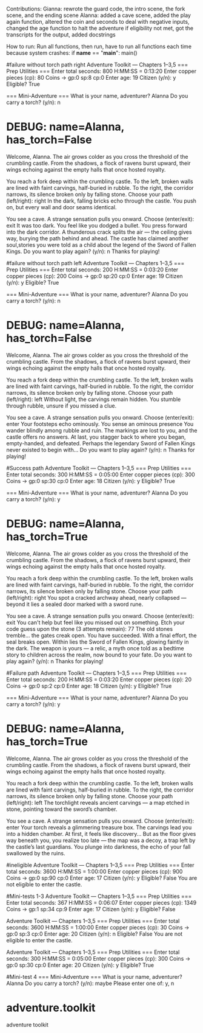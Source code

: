 Contributions:
Gianna: rewrote the guard code, the intro scene, the fork scene, and the ending scene
Alanna: added a cave scene, added the play again function, altered the coin and seconds to deal with negative inputs, changed the age function to halt the adventure if eligibility not met, got the transcripts for the output, added docstrings

How to run:
Run all functions, then run, have to run all functions each time because system crashes:
if __name__ == "__main__":
  main()


#failure without torch path right
Adventure Toolkit — Chapters 1–3,5
=== Prep Utilities ===
Enter total seconds: 800
H:MM:SS = 0:13:20
Enter copper pieces (cp): 80
Coins → gp:0  sp:8  cp:0
Enter age: 19
Citizen (y/n): y
Eligible? True

=== Mini-Adventure ===
What is your name, adventurer? Alanna
Do you carry a torch? (y/n): n
# DEBUG: name=Alanna, has_torch=False

Welcome, Alanna.
The air grows colder as you cross the threshold of the crumbling castle.
From the shadows, a flock of ravens burst upward, their wings echoing against the empty halls that once hosted royalty.

You reach a fork deep within the crumbling castle.
To the left, broken walls are lined with faint carvings, half-buried in rubble.
To the right, the corridor narrows, its silence broken only by falling stone.
Choose your path (left/right): right
In the dark, falling bricks echo through the castle. You push on, but every wall and door seams identical.

You see a cave. A strange sensation pulls you onward.
Choose (enter/exit): exit
It was too dark. You feel like you dodged a bullet.
You press forward into the dark corridor.
A thunderous crack splits the air — the ceiling gives way, burying the path behind and ahead.
The castle has claimed another soul,stories you were told as a child about the legend of the Sword of Fallen Kings.
Do you want to play again? (y/n): n
Thanks for playing!

#failure without torch path left
Adventure Toolkit — Chapters 1–3,5
=== Prep Utilities ===
Enter total seconds: 200
H:MM:SS = 0:03:20
Enter copper pieces (cp): 200
Coins → gp:0  sp:20  cp:0
Enter age: 19
Citizen (y/n): y
Eligible? True

=== Mini-Adventure ===
What is your name, adventurer? Alanna
Do you carry a torch? (y/n): n
# DEBUG: name=Alanna, has_torch=False

Welcome, Alanna.
The air grows colder as you cross the threshold of the crumbling castle.
From the shadows, a flock of ravens burst upward, their wings echoing against the empty halls that once hosted royalty.

You reach a fork deep within the crumbling castle.
To the left, broken walls are lined with faint carvings, half-buried in rubble.
To the right, the corridor narrows, its silence broken only by falling stone.
Choose your path (left/right): left
Without light, the carvings remain hidden. You stumble through rubble, unsure if you missed a clue.

You see a cave. A strange sensation pulls you onward.
Choose (enter/exit): enter
Your footsteps echo ominously. You sense an ominous presence
You wander blindly among rubble and ruin. The markings are lost to you, and the castle offers no answers.
At last, you stagger back to where you began, empty-handed, and defeated. Perhaps the legendary Sword of Fallen Kings never existed to begin with...
Do you want to play again? (y/n): n
Thanks for playing!

#Success path
Adventure Toolkit — Chapters 1–3,5
=== Prep Utilities ===
Enter total seconds: 300
H:MM:SS = 0:05:00
Enter copper pieces (cp): 300
Coins → gp:0  sp:30  cp:0
Enter age: 18
Citizen (y/n): y
Eligible? True

=== Mini-Adventure ===
What is your name, adventurer? Alanna
Do you carry a torch? (y/n): y
# DEBUG: name=Alanna, has_torch=True

Welcome, Alanna.
The air grows colder as you cross the threshold of the crumbling castle.
From the shadows, a flock of ravens burst upward, their wings echoing against the empty halls that once hosted royalty.

You reach a fork deep within the crumbling castle.
To the left, broken walls are lined with faint carvings, half-buried in rubble.
To the right, the corridor narrows, its silence broken only by falling stone.
Choose your path (left/right): right
You spot a cracked archway ahead, nearly collapsed — beyond it lies a sealed door marked with a sword rune.

You see a cave. A strange sensation pulls you onward.
Choose (enter/exit): exit
You can't help but feel like you missed out on something.
Etch your code guess upon the stone (3 attempts remain): 77
The old stones tremble... the gates creak open. You have succeeded.
With a final effort, the seal breaks open. Within lies the Sword of Fallen Kings, glowing faintly in the dark.
The weapon is yours — a relic, a myth once told as a bedtime story to children across the realm, now bound to your fate.
Do you want to play again? (y/n): n
Thanks for playing!

#Failure path
Adventure Toolkit — Chapters 1–3,5
=== Prep Utilities ===
Enter total seconds: 200
H:MM:SS = 0:03:20
Enter copper pieces (cp): 20
Coins → gp:0  sp:2  cp:0
Enter age: 18
Citizen (y/n): y
Eligible? True

=== Mini-Adventure ===
What is your name, adventurer? Alanna
Do you carry a torch? (y/n): y
# DEBUG: name=Alanna, has_torch=True

Welcome, Alanna.
The air grows colder as you cross the threshold of the crumbling castle.
From the shadows, a flock of ravens burst upward, their wings echoing against the empty halls that once hosted royalty.

You reach a fork deep within the crumbling castle.
To the left, broken walls are lined with faint carvings, half-buried in rubble.
To the right, the corridor narrows, its silence broken only by falling stone.
Choose your path (left/right): left
The torchlight reveals ancient carvings — a map etched in stone, pointing toward the sword’s chamber.

You see a cave. A strange sensation pulls you onward.
Choose (enter/exit): enter
Your torch reveals a glimmering treasure box.
The carvings lead you into a hidden chamber. At first, it feels like discovery...
But as the floor gives way beneath you, you realize too late — the map was a decoy, a trap left by the castle’s last guardians.
You plunge into darkness, the echo of your fall swallowed by the ruins.

#ineligible
Adventure Toolkit — Chapters 1–3,5
=== Prep Utilities ===
Enter total seconds: 3600
H:MM:SS = 1:00:00
Enter copper pieces (cp): 900
Coins → gp:0  sp:90  cp:0
Enter age: 17
Citizen (y/n): y
Eligible? False
You are not eligible to enter the castle.

#Mini-tests 1-3
Adventure Toolkit — Chapters 1–3,5
=== Prep Utilities ===
Enter total seconds: 367
H:MM:SS = 0:06:07
Enter copper pieces (cp): 1349
Coins → gp:1  sp:34  cp:9
Enter age: 17
Citizen (y/n): y
Eligible? False

Adventure Toolkit — Chapters 1–3,5
=== Prep Utilities ===
Enter total seconds: 3600
H:MM:SS = 1:00:00
Enter copper pieces (cp): 30
Coins → gp:0  sp:3  cp:0
Enter age: 20
Citizen (y/n): n
Eligible? False
You are not eligible to enter the castle.

Adventure Toolkit — Chapters 1–3,5
=== Prep Utilities ===
Enter total seconds: 300
H:MM:SS = 0:05:00
Enter copper pieces (cp): 300
Coins → gp:0  sp:30  cp:0
Enter age: 20
Citizen (y/n): y
Eligible? True

#Mini-test 4
=== Mini-Adventure ===
What is your name, adventurer? Alanna
Do you carry a torch? (y/n): maybe
Please enter one of: y, n

# adventure.toolkit
adventure toolkit
